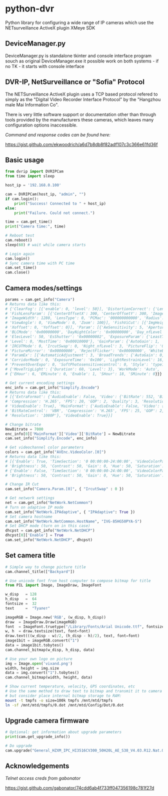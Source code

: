 # python-dvr
Python library for configuring a wide range of IP cameras which use the NETsurveillance ActiveX plugin
XMeye SDK

## DeviceManager.py
DeviceManager.py is standalone tkinter and console interface program souch as original DeviceManager.exe
it possible work on both systems - if no TK - it starts with console interface

## DVR-IP, NetSurveillance  or "Sofia" Protocol
The NETSurveillance ActiveX plugin uses a TCP based protocol refered to simply as the "Digital Video Recorder Interface Protocol" by the "Hangzhou male Mai Information Co".

There is very little software support or documentation other than through tools provided by the manufacturers these cameras, which leaves many configuration options inaccessible.

*Command and response codes can be found here:*

https://gist.github.com/ekwoodrich/a6d7b8db8f82adf107c3c366e61fd36f

## Basic usage

```python
from dvrip import DVRIPCam
from time import sleep

host_ip = '192.168.0.100'

cam = DVRIPCam(host_ip, "admin", "")
if cam.login():
	print("Success! Connected to " + host_ip)
else:
	print("Failure. Could not connect.")

time = cam.get_time()
print("Camera time:", time)

# Reboot test
cam.reboot()
sleep(60) # wait while camera starts

# Login again
cam.login()
# Sync camera time with PC time
cam.set_time()
cam.close()
```

## Camera modes/settings

```python
params = cam.get_info("Camera")
# Returns data like this:
# {'ClearFog': [{'enable': 0, 'level': 50}], 'DistortionCorrect': {'Lenstype': 0, 'Version': 0},
# 'FishLensParam': [{'CenterOffsetX': 300, 'CenterOffsetY': 300, 'ImageHeight': 720,
# 'ImageWidth': 1280, 'LensType': 0, 'PCMac': '000000000000', 'Radius': 300, 'Version': 1,
# 'ViewAngle': 0, 'ViewMode': 0, 'Zoom': 100}], 'FishViCut': [{'ImgHeight': 0, 'ImgWidth': 0,
# 'Xoffset': 0, 'Yoffset': 0}], 'Param': [{'AeSensitivity': 5, 'ApertureMode': '0x00000000',
# 'BLCMode': '0x00000000', 'DayNightColor': '0x00000000', 'Day_nfLevel': 3, 'DncThr': 30,
# 'ElecLevel': 50, 'EsShutter': '0x00000002', 'ExposureParam': {'LeastTime': '0x00000100',
# 'Level': 0, 'MostTime': '0x00010000'}, 'GainParam': {'AutoGain': 1, 'Gain': 50},
# 'IRCUTMode': 0, 'IrcutSwap': 0, 'Night_nfLevel': 3, 'PictureFlip': '0x00000000',
# 'PictureMirror': '0x00000000', 'RejectFlicker': '0x00000000', 'WhiteBalance': '0x00000000'}],
# 'ParamEx': [{'AutomaticAdjustment': 3, 'BroadTrends': {'AutoGain': 0, 'Gain': 50},
# 'CorridorMode': 0, 'ExposureTime': '0x100', 'LightRestrainLevel': 16, 'LowLuxMode': 0,
# 'PreventOverExpo': 0, 'SoftPhotosensitivecontrol': 0, 'Style': 'type1'}], 'WhiteLight':
# {'MoveTrigLight': {'Duration': 60, 'Level': 3}, 'WorkMode': 'Auto', 'WorkPeriod':
# {'EHour': 6, 'EMinute': 0, 'Enable': 1, 'SHour': 18, 'SMinute': 0}}}

# Get current encoding settings
enc_info = cam.get_info("Simplify.Encode")
# Returns data like this:
# [{'ExtraFormat': {'AudioEnable': False, 'Video': {'BitRate': 552, 'BitRateControl': 'VBR',
# 'Compression': 'H.265', 'FPS': 20, 'GOP': 2, 'Quality': 3, 'Resolution': 'D1'},
# 'VideoEnable': True}, 'MainFormat': {'AudioEnable': False, 'Video': {'BitRate': 2662,
# 'BitRateControl': 'VBR', 'Compression': 'H.265', 'FPS': 25, 'GOP': 2, 'Quality': 4,
# 'Resolution': '1080P'}, 'VideoEnable': True}}]

# Change bitrate
NewBitrate = 7000
enc_info[0]['MainFormat']['Video']['BitRate'] = NewBitrate
cam.set_info("Simplify.Encode", enc_info)

# Get videochannel color parameters
colors = cam.get_info("AVEnc.VideoColor.[0]")
# Returns data like this:
# [{'Enable': True, 'TimeSection': '0 00:00:00-24:00:00', 'VideoColorParam': {'Acutance': 3848,
# 'Brightness': 50, 'Contrast': 50, 'Gain': 0, 'Hue': 50, 'Saturation': 50, 'Whitebalance': 128}},
# {'Enable': False, 'TimeSection': '0 00:00:00-24:00:00', 'VideoColorParam': {'Acutance': 3848,
# 'Brightness': 50, 'Contrast': 50, 'Gain': 0, 'Hue': 50, 'Saturation': 50, 'Whitebalance': 128}}]

# Change IR Cut
cam.set_info("Camera.Param.[0]", { "IrcutSwap" : 0 })

# Get network settings
net = cam.get_info("NetWork.NetCommon")
# Turn on adaptive IP mode
cam.set_info("NetWork.IPAdaptive", { "IPAdaptive": True })
# Set camera hostname
cam.set_info("NetWork.NetCommon.HostName", "IVG-85HG50PYA-S")
# Set DHCP mode (turn on in this case)
dhcpst = cam.get_info("NetWork.NetDHCP")
dhcpst[0]['Enable'] = True
cam.set_info("NetWork.NetDHCP", dhcpst)
```

## Set camera title

```python
# Simple way to change picture title
cam.channel_title(["Backyard"])

# Use unicode font from host computer to compose bitmap for title
from PIL import Image, ImageDraw, ImageFont

w_disp   = 128
h_disp   =  64
fontsize =  32
text     =  "Туалет"

imageRGB = Image.new('RGB', (w_disp, h_disp))
draw  = ImageDraw.Draw(imageRGB)
font  = ImageFont.truetype("/Library/Fonts/Arial Unicode.ttf", fontsize)
w, h  = draw.textsize(text, font=font)
draw.text(((w_disp - w)/2, (h_disp - h)/2), text, font=font)
image1bit = imageRGB.convert("1")
data = image1bit.tobytes()
cam.channel_bitmap(w_disp, h_disp, data)

# Use your own logo on picture
img = Image.open('vixand.png')
width, height = img.size
data = img.convert("1").tobytes()
cam.channel_bitmap(width, height, data)
```

```sh
# Show current temperature, velocity, GPS coordinates, etc
# Use the same method to draw text to bitmap and transmit it to camera
# but consider place internal bitmap storage to RAM:
mount -t tmpfs -o size=100k tmpfs /mnt/mtd/tmpfs
ln -sf /mnt/mtd/tmpfs/0.dot /mnt/mtd/Config/Dot/0.dot
```

## Upgrade camera firmware

```python
# Optional: get information about upgrade parameters
print(cam.get_upgrade_info())

# Do upgrade
cam.upgrade("General_HZXM_IPC_HI3516CV300_50H20L_AE_S38_V4.03.R12.Nat.OnvifS.HIK.20181126_ALL.bin")
```

## Acknowledgements

*Telnet access creds from gabonator*

https://gist.github.com/gabonator/74cdd6ab4f733ff047356198c781f27d
